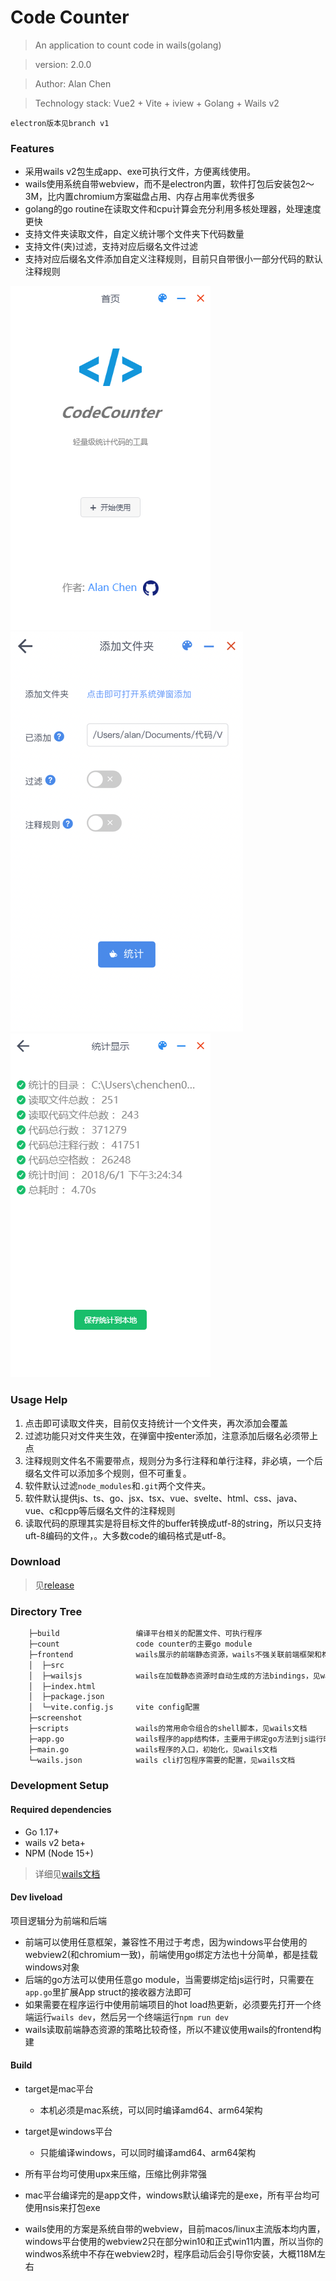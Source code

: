 # Code Counter

> An application to count code in wails(golang)

> version:  2.0.0

> Author:  Alan Chen

> Technology stack:  Vue2 + Vite + iview + Golang + Wails v2

`electron版本见branch v1`

### Features
 * 采用wails v2包生成app、exe可执行文件，方便离线使用。
 * wails使用系统自带webview，而不是electron内置，软件打包后安装包2～3M，比内置chromium方案磁盘占用、内存占用率优秀很多
 * golang的go routine在读取文件和cpu计算会充分利用多核处理器，处理速度更快
 * 支持文件夹读取文件，自定义统计哪个文件夹下代码数量
 * 支持文件(夹)过滤，支持对应后缀名文件过滤
 * 支持对应后缀名文件添加自定义注释规则，目前只自带很小一部分代码的默认注释规则

![](./screenshot/screenshot1.png)
![](./screenshot/screenshot2.png)
![](./screenshot/screenshot3.png)

### Usage Help
 1. 点击即可读取文件夹，目前仅支持统计一个文件夹，再次添加会覆盖
 2. 过滤功能只对文件夹生效，在弹窗中按enter添加，注意添加后缀名必须带上点
 3. 注释规则文件名不需要带点，规则分为多行注释和单行注释，非必填，一个后缀名文件可以添加多个规则，但不可重复。
 4. 软件默认过滤`node_modules`和`.git`两个文件夹。
 5. 软件默认提供js、ts、go、jsx、tsx、vue、svelte、html、css、java、vue、c和cpp等后缀名文件的注释规则
 6. 读取代码的原理其实是将目标文件的buffer转换成utf-8的string，所以只支持uft-8编码的文件，。大多数code的编码格式是utf-8。

### Download
> 见[release](https://github.com/alanchenchen/CodeCounter/releases)
 
### Directory Tree
``` bash
    ├─build                 编译平台相关的配置文件、可执行程序
    ├─count                 code counter的主要go module
    ├─frontend              wails展示的前端静态资源，wails不强关联前端框架和构建工具
    │  ├─src
    │  ├─wailsjs            wails在加载静态资源时自动生成的方法bindings，见wails文档
    │  ├─index.html
    │  ├─package.json
    │  └─vite.config.js     vite config配置
    ├─screenshot  
    ├─scripts               wails的常用命令组合的shell脚本，见wails文档
    ├─app.go                wails程序的app结构体，主要用于绑定go方法到js运行时，见wails文档
    ├─main.go               wails程序的入口，初始化，见wails文档
    └─wails.json            wails cli打包程序需要的配置，见wails文档
```

### Development Setup
#### Required dependencies
- Go 1.17+
- wails v2 beta+
- NPM (Node 15+)
> 详细见[wails文档](https://wails.io/zh-Hans/docs/gettingstarted/installation)

#### Dev liveload
项目逻辑分为前端和后端
- 前端可以使用任意框架，兼容性不用过于考虑，因为windows平台使用的webview2(和chromium一致)，前端使用go绑定方法也十分简单，都是挂载windows对象
- 后端的go方法可以使用任意go module，当需要绑定给js运行时，只需要在`app.go`里扩展App struct的接收器方法即可
- 如果需要在程序运行中使用前端项目的hot load热更新，必须要先打开一个终端运行`wails dev`，然后另一个终端运行`npm run dev`
- wails读取前端静态资源的策略比较奇怪，所以不建议使用wails的frontend构建

#### Build
- target是mac平台
    - 本机必须是mac系统，可以同时编译amd64、arm64架构
- target是windows平台
    - 只能编译windows，可以同时编译amd64、arm64架构

- 所有平台均可使用upx来压缩，压缩比例非常强
- mac平台编译完的是app文件，windows默认编译完的是exe，所有平台均可使用nsis来打包exe
- wails使用的方案是系统自带的webview，目前macos/linux主流版本均内置，windows平台使用的webview2只在部分win10和正式win11内置，所以当你的windwos系统中不存在webview2时，程序启动后会引导你安装，大概118M左右
